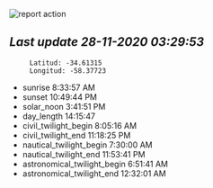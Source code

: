 ![report action](https://github.com/matiasz8/actions-for-reports/workflows/report%20action/badge.svg?branch=develop) 


## *****Last update 28-11-2020 03:29:53*****



		 Latitud: -34.61315
		 Longitud: -58.37723

 - sunrise 	 8:33:57 AM
 - sunset 	 10:49:44 PM
 - solar_noon 	 3:41:51 PM
 - day_length 	 14:15:47
 - civil_twilight_begin 	 8:05:16 AM
 - civil_twilight_end 	 11:18:25 PM
 - nautical_twilight_begin 	 7:30:00 AM
 - nautical_twilight_end 	 11:53:41 PM
 - astronomical_twilight_begin 	 6:51:41 AM
 - astronomical_twilight_end 	 12:32:01 AM
